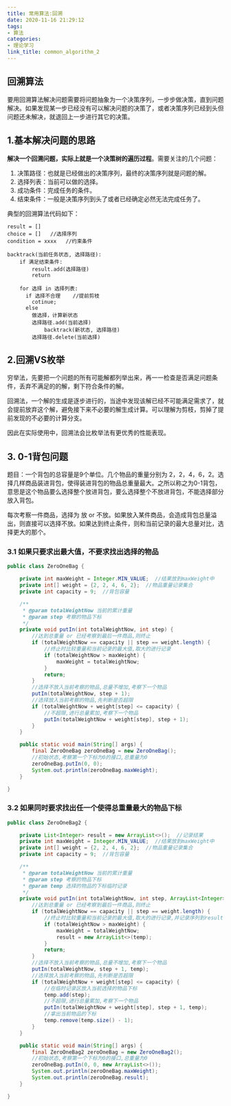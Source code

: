 ```yaml
---
title: 常用算法:回溯
date: 2020-11-16 21:29:12
tags:
- 算法
categories:
- 理论学习
link_title: common_algorithm_2
---
```

## 回溯算法

要用回溯算法解决问题需要将问题抽象为一个决策序列，一步步做决策，直到问题解决。如果发现某一步已经没有可以解决问题的决策了，或者决策序列已经到头但问题还未解决，就退回上一步进行其它的决策。
<!-- more -->
## 1.基本解决问题的思路

**解决一个回溯问题，实际上就是一个决策树的遍历过程**。需要关注的几个问题：

1. 决策路径：也就是已经做出的决策序列，最终的决策序列就是问题的解。
2. 选择列表：当前可以做的选择。
3. 成功条件：完成任务的条件。
4. 结束条件：一般是决策序列到头了或者已经确定必然无法完成任务了。

典型的回溯算法代码如下：

```shell
result = []
choice = []   //选择序列
condition = xxxx   //约束条件

backtrack(当前任务状态, 选择路径):
	if 满足结束条件:
		result.add(选择路径)
		return

	for 选择 in 选择列表:
	  if 选择不合理    //提前剪枝
	  	cotinue;
	  else
	  	做选择，计算新状态
	  	选择路径.add(当前选择)
			backtrack(新状态, 选择路径)
	  	选择路径.delete(当前选择)
```



## 2.回溯VS枚举

穷举法，先要把一个问题的所有可能解都列举出来，再一一检查是否满足问题条件，丢弃不满足的的解，剩下符合条件的解。

回溯法，一个解的生成是逐步进行的，当途中发现该解已经不可能满足需求了，就会提前放弃这个解，避免接下来不必要的解生成计算。可以理解为剪枝，剪掉了提前发现的不必要的计算分支。

因此在实际使用中，回溯法会比枚举法有更优秀的性能表现。



## 3. 0-1背包问题

题目：一个背包的总容量是9个单位。几个物品的重量分别为 2，2，4，6，2。选择几样商品装进背包，使得装进背包的物品总重量最大。之所以称之为0-1背包，意思是这个物品要么选择整个放进背包，要么选择整个不放进背包，不能选择部分放入背包。

每次考察一件商品，选择为 放 or 不放。如果放入某件商品，会造成背包总量溢出，则直接可以选择不放。如果达到终止条件，则和当前记录的最大总量对比，选择更大的那个。

### 3.1 如果只要求出最大值，不要求找出选择的物品

```java
public class ZeroOneBag {

    private int maxWeight = Integer.MIN_VALUE;  //结果放到maxWeight中
    private int[] weight = {2, 2, 4, 6, 2};  //物品重量记录集合
    private int capacity = 9;  //背包容量

    /**
     * @param totalWeightNow 当前的累计重量
     * @param step 考察的物品下标
     */
    private void putIn(int totalWeightNow, int step) {
        //达到总重量 or 已经考察到最后一件商品,则终止
        if (totalWeightNow == capacity || step == weight.length) {
            //终止时比较重量和当前记录的最大值,取大的进行记录
            if (totalWeightNow > maxWeight) {
                maxWeight = totalWeightNow;
            }
            return;
        }
        //选择不放入当前考察的物品,总量不增加,考察下一个物品
        putIn(totalWeightNow, step + 1);
        //选择放入当前考察的物品,先判断是否超限
        if (totalWeightNow + weight[step] <= capacity) {
            //不超限,进行总量累加,考察下一个物品
            putIn(totalWeightNow + weight[step], step + 1);
        }
    }

    public static void main(String[] args) {
        final ZeroOneBag zeroOneBag = new ZeroOneBag();
        //初始状态,考察第一个下标为0的接口,总重量为0
        zeroOneBag.putIn(0, 0);
        System.out.println(zeroOneBag.maxWeight);
    }

}
```

### 3.2 如果同时要求找出任一个使得总重量最大的物品下标

```java
public class ZeroOneBag2 {

    private List<Integer> result = new ArrayList<>();  //记录结果
    private int maxWeight = Integer.MIN_VALUE;  //结果放到maxWeight中
    private int[] weight = {2, 2, 4, 6, 2};  //物品重量记录集合
    private int capacity = 9;  //背包容量

    /**
     * @param totalWeightNow 当前的累计重量
     * @param step 考察的物品下标
     * @param temp 选择的物品的下标临时记录
     */
    private void putIn(int totalWeightNow, int step, ArrayList<Integer> temp) {
        //达到总重量 or 已经考察到最后一件商品,则终止
        if (totalWeightNow == capacity || step == weight.length) {
            //终止时比较重量和当前记录的最大值,取大的进行记录,并记录序列到result中
            if (totalWeightNow > maxWeight) {
                maxWeight = totalWeightNow;
                result = new ArrayList<>(temp);
            }
            return;
        }
        //选择不放入当前考察的物品,总量不增加,考察下一个物品
        putIn(totalWeightNow, step + 1, temp);
        //选择放入当前考察的物品,先判断是否超限
        if (totalWeightNow + weight[step] <= capacity) {
            //在临时记录区放入当前选择的物品下标
            temp.add(step);
            //不超限,进行总量累加,考察下一个物品
            putIn(totalWeightNow + weight[step], step + 1, temp);
            //拿出当前物品的下标
            temp.remove(temp.size() - 1);
        }
    }

    public static void main(String[] args) {
        final ZeroOneBag2 zeroOneBag = new ZeroOneBag2();
        //初始状态,考察第一个下标为0的接口,总重量为0
        zeroOneBag.putIn(0, 0, new ArrayList<>());
        System.out.println(zeroOneBag.maxWeight);
        System.out.println(zeroOneBag.result);
    }

}
```